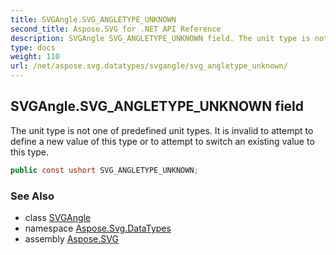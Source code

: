 ```yaml
---
title: SVGAngle.SVG_ANGLETYPE_UNKNOWN
second_title: Aspose.SVG for .NET API Reference
description: SVGAngle SVG_ANGLETYPE_UNKNOWN field. The unit type is not one of predefined unit types. It is invalid to attempt to define a new value of this type or to attempt to switch an existing value to this type
type: docs
weight: 110
url: /net/aspose.svg.datatypes/svgangle/svg_angletype_unknown/
---
```

## SVGAngle.SVG_ANGLETYPE_UNKNOWN field

The unit type is not one of predefined unit types. It is invalid to attempt to define a new value of this type or to attempt to switch an existing value to this type.

```csharp
public const ushort SVG_ANGLETYPE_UNKNOWN;
```

### See Also

* class [SVGAngle](../)
* namespace [Aspose.Svg.DataTypes](../../../aspose.svg.datatypes/)
* assembly [Aspose.SVG](../../../)
